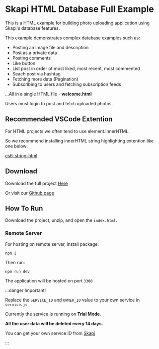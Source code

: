 # Skapi HTML Database Full Example

This is a HTML example for building photo uploading application using Skapi's database features.

This example demonstrates complex database examples such as:

- Posting an image file and description
- Post as a private data
- Posting comments
- Like button
- List post in order of most liked, most recent, most commented
- Seach post via hashtag
- Fetching more data (Pagination)
- Subscribing to users and fetching subscription feeds

...All in a single HTML file - **welcome.html**

Users must login to post and fetch uploaded photos.

## Recommended VSCode Extention

For HTML projects we often tend to use element.innerHTML.

So we recommend installing innerHTML string highlighting extention like one below:

[es6-string-html](https://marketplace.visualstudio.com/items/?itemName=Tobermory.es6-string-html)


## Download

Download the full project [Here](https://github.com/broadwayinc/skapi-database-html-template/archive/refs/heads/main.zip)

Or visit our [Github page](https://github.com/broadwayinc/skapi-database-html-template)


## How To Run

Download the project, unzip, and open the `index.html`.

### Remote Server

For hosting on remote server, install package:

```
npm i
```

Then run:

```
npm run dev
```

The application will be hosted on port `3300`

:::danger Important!

Replace the `SERVICE_ID` and `OWNER_ID` value to your own service in `service.js`

Currently the service is running on **Trial Mode**.

**All the user data will be deleted every 14 days.**

You can get your own service ID from [Skapi](https://www.skapi.com)

:::